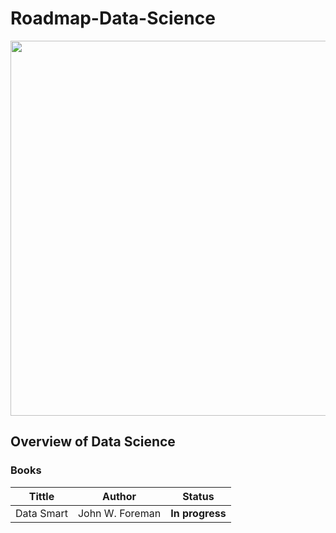 # Roadmap-Data-Science

<p align="center"> 
<img src="https://cdn.searchenginejournal.com/wp-content/uploads/2019/12/when-to-use-data-science-in-seo-5def8e5b1c22c-1520x800.webp" width="600">
</p>

## Overview of Data Science

### Books

|   Tittle   |     Author      |     Status      |
| :--------: | :-------------: | :-------------: |
| Data Smart | John W. Foreman | **In progress** |
